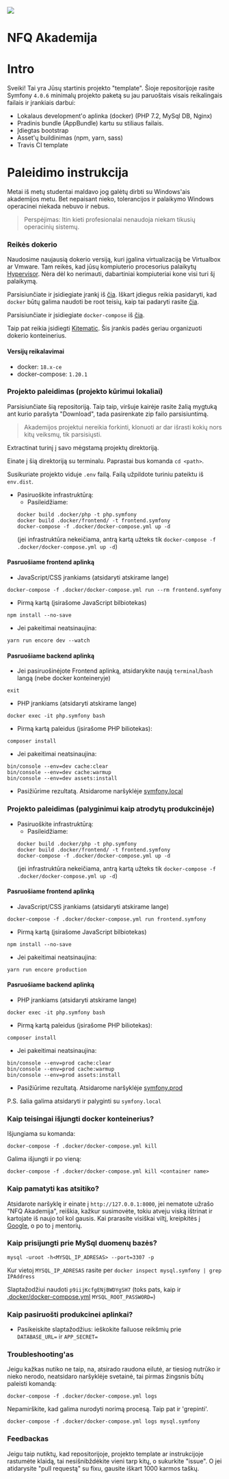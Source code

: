 ![](https://avatars0.githubusercontent.com/u/4995607?v=3&s=100)

NFQ Akademija
============

# Intro

Sveiki! Tai yra Jūsų startinis projekto "template". 
Šioje repositorijoje rasite Symfony `4.0.6` minimalų projekto paketą su jau paruoštais 
visais reikalingais failais ir įrankiais darbui:
 
- Lokalaus development'o aplinka (docker) (PHP 7.2, MySql DB, Nginx)
- Pradinis bundle (AppBundle) kartu su stiliaus failais.
- Įdiegtas bootstrap
- Asset'ų buildinimas (npm, yarn, sass)
- Travis CI template


# Paleidimo instrukcija

Metai iš metų studentai maldavo jog galėtų dirbti su Windows'ais akademijos metu.
 Bet nepaisant nieko, tolerancijos ir palaikymo Windows operacinei niekada nebuvo ir nebus.  

> Perspėjimas: Itin kieti profesionalai nenaudoja niekam tikusių operacinių sistemų. 

### Reikės dokerio

Naudosime naujausią dokerio versiją, kuri įgalina virtualizaciją be Virtualbox ar Vmware.
 Tam reikės, kad jūsų kompiuterio procesorius palaikytų [Hypervisor](https://en.wikipedia.org/wiki/Hypervisor).
 Nėra dėl ko nerimauti, dabartiniai kompiuteriai kone visi turi šį palaikymą.

Parsisiunčiate ir įsidiegiate įrankį iš [čia](https://docs.docker.com/install/linux/docker-ce/ubuntu/). Iškart įdiegus reikia pasidaryti, kad `docker` būtų galima naudoti be root teisių, kaip tai padaryti rasite [čia](https://docs.docker.com/compose/install/).

Parsisiunčiate ir įsidiegiate `docker-compose` iš [čia](https://github.com/docker/compose/releases).

Taip pat reikia įsidiegti [Kitematic](https://github.com/docker/kitematic/releases).
 Šis įrankis padės geriau organizuoti dokerio konteinerius. 

#### Versijų reikalavimai
* docker: `18.x-ce`
* docker-compose: `1.20.1`


### Projekto paleidimas (projekto kūrimui lokaliai)
Parsisiunčiate šią repositoriją. Taip taip, viršuje kairėje rasite žalią mygtuką ant kurio parašyta "Download", tada pasirenkate zip failo parsisiuntimą.
 
> Akademijos projektui nereikia forkinti, klonuoti ar dar išrasti kokių nors kitų veiksmų, tik parsisiųsti.
 
Extractinat turinį į savo mėgstamą projektų direktoriją.

Einate į šią direktoriją su terminalu. Paprastai bus komanda `cd <path>`.

Susikuriate projekto viduje `.env` failą. Failą užpildote turiniu pateiktu iš `env.dist`.

* Pasiruoškite infrastruktūrą:
  * Pasileidžiame:
  ```
  docker build .docker/php -t php.symfony 
  docker build .docker/frontend/ -t frontend.symfony
  docker-compose -f .docker/docker-compose.yml up -d
  ```
  (jei infrastruktūra nekeičiama, antrą kartą užteks tik `docker-compose -f .docker/docker-compose.yml up -d`)

#### Pasruošiame frontend aplinką

* JavaScript/CSS įrankiams (atsidaryti atskirame lange)
```
docker-compose -f .docker/docker-compose.yml run --rm frontend.symfony
```
  * Pirmą kartą (įsirašome JavaScript bilbiotekas)
  ```
  npm install --no-save
  ```
  * Jei pakeitimai neatsinaujina:
  ```
  yarn run encore dev --watch
  ```

#### Pasruošiame backend aplinką

* Jei pasiruošinėjote Frontend aplinką, atsidarykite naują `terminal`/`bash` langą (nebe docker konteineryje)
```
exit
```

* PHP įrankiams (atsidaryti atskirame lange)
```
docker exec -it php.symfony bash
```
  * Pirmą kartą paleidus (įsirašome PHP biliotekas):
  ```
  composer install
  ```
  * Jei pakeitimai neatsinaujina:
  ```
  bin/console --env=dev cache:clear
  bin/console --env=dev cache:warmup
  bin/console --env=dev assets:install
  ```

* Pasižiūrime rezultatą.
Atsidarome naršyklėje [symfony.local](http://symfony.local)


### Projekto paleidimas (palyginimui kaip atrodytų produkcinėje)

* Pasiruoškite infrastruktūrą:
  * Pasileidžiame:
  ```
  docker build .docker/php -t php.symfony 
  docker build .docker/frontend/ -t frontend.symfony
  docker-compose -f .docker/docker-compose.yml up -d
  ```
  (jei infrastruktūra nekeičiama, antrą kartą užteks tik `docker-compose -f .docker/docker-compose.yml up -d`)

#### Pasruošiame frontend aplinką

* JavaScript/CSS įrankiams (atsidaryti atskirame lange)
```
docker-compose -f .docker/docker-compose.yml run frontend.symfony
```
  * Pirmą kartą (įsirašome JavaScript bilbiotekas)
  ```
  npm install --no-save
  ```
  * Jei pakeitimai neatsinaujina:
  ```
  yarn run encore production
  ```
  
#### Pasruošiame backend aplinką

* PHP įrankiams (atsidaryti atskirame lange)
```
docker exec -it php.symfony bash
```
  * Pirmą kartą paleidus (įsirašome PHP biliotekas):
  ```
  composer install
  ```
  * Jei pakeitimai neatsinaujina:
  ```
  bin/console --env=prod cache:clear
  bin/console --env=prod cache:warmup
  bin/console --env=prod assets:install
  ```

* Pasižiūrime rezultatą.
Atsidarome naršyklėje [symfony.prod](http://symfony.prod)

P.S. šalia galima atsidaryti ir palyginti su `symfony.local`


### Kaip teisingai išjungti docker konteinerius?

Išjungiama su komanda:
```
docker-compose -f .docker/docker-compose.yml kill
```

Galima išjungti ir po vieną:
```
docker-compose -f .docker/docker-compose.yml kill <container name>
```


### Kaip pamatyti kas atsitiko?

Atsidarote naršyklę ir einate į `http://127.0.0.1:8000`,
 jei nematote užrašo "NFQ Akademija", reiškia, kažkur susimovėte,
 tokiu atveju viską ištrinat ir kartojate iš naujo tol kol gausis.
 Kai prarasite visiškai viltį, kreipkitės į [Google](http://lmgtfy.com/?q=docker+is+not+working), o po to į mentorių.  

### Kaip prisijungti prie MySql duomenų bazės?

```
mysql -uroot -h<MYSQL_IP_ADRESAS> --port=3307 -p
```
Kur vietoj `MYSQL_IP_ADRESAS` rasite per `docker inspect mysql.symfony | grep IPAddress`

Slaptažodžiui naudoti `p9iijKcfgENjBWDYgSH7` (toks pats, kaip ir [.docker/docker-compose.yml](.docker/docker-compose.yml) `MYSQL_ROOT_PASSWORD=`)

### Kaip pasiruošti produkcinei aplinkai?

* Pasikeiskite slaptažodžius: ieškokite failuose reikšmių prie `DATABASE_URL=` ir `APP_SECRET=` 

### Troubleshooting'as

Jeigu kažkas nutiko ne taip, na, atsirado raudona eilutė, ar tiesiog nutrūko ir nieko nerodo, neatsidaro naršyklėje svetainė, tai pirmas žingsnis būtų paleisti komandą:

```
docker-compose -f .docker/docker-compose.yml logs 
```

Nepamirškite, kad galima nurodyti norimą procesą. Taip pat ir 'grepinti'.

```
docker-compose -f .docker/docker-compose.yml logs mysql.symfony
```

### Feedbackas

Jeigu taip nutiktų, kad repositorijoje, projekto template ar instrukcijoje rastumėte klaidą, tai nesišnibždėkite vieni tarp kitų, o sukurkite "issue". 
O jei atidarysite "pull requestą" su fixu, gausite iškart 1000 karmos taškų.
